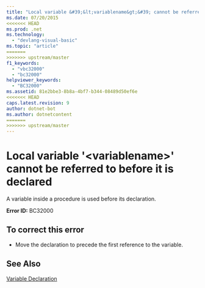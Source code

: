 ```yaml
---
title: "Local variable &#39;&lt;variablename&gt;&#39; cannot be referred to before it is declared"
ms.date: 07/20/2015
<<<<<<< HEAD
ms.prod: .net
ms.technology: 
  - "devlang-visual-basic"
ms.topic: "article"
=======
>>>>>>> upstream/master
f1_keywords: 
  - "vbc32000"
  - "bc32000"
helpviewer_keywords: 
  - "BC32000"
ms.assetid: 81e2bbe3-8b8a-4bf7-b344-08489d50ef6e
<<<<<<< HEAD
caps.latest.revision: 9
author: dotnet-bot
ms.author: dotnetcontent
=======
>>>>>>> upstream/master
---
```

# Local variable &#39;&lt;variablename&gt;&#39; cannot be referred to before it is declared
A variable inside a procedure is used before its declaration.  
  
 **Error ID:** BC32000  
  
## To correct this error  
  
-   Move the declaration to precede the first reference to the variable.  
  
## See Also  
 [Variable Declaration](../../visual-basic/programming-guide/language-features/variables/variable-declaration.md)
